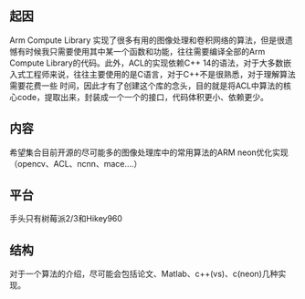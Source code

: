 ## 起因

Arm Compute Library 实现了很多有用的图像处理和卷积网络的算法，但是很遗憾有时候我只需要使用其中某一个函数和功能，往往需要编译全部的Arm Compute 
Library的代码。此外，ACL的实现依赖C++ 14的语法，对于大多数嵌入式工程师来说，往往主要使用的是C语言，对于C++不是很熟悉，对于理解算法需要花费一些
时间，因此才有了创建这个库的念头，目的就是将ACL中算法的核心code，提取出来，封装成一个一个的接口，代码体积更小、依赖更少。

## 内容

希望集合目前开源的尽可能多的图像处理库中的常用算法的ARM neon优化实现（opencv、ACL、ncnn、mace....）

## 平台

手头只有树莓派2/3和Hikey960

## 结构

对于一个算法的介绍，尽可能会包括论文、Matlab、c++(vs)、c(neon)几种实现。

